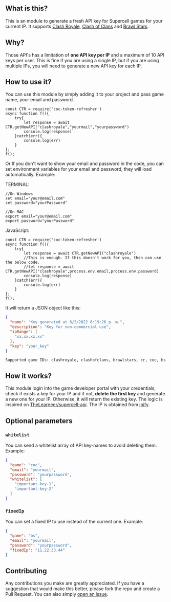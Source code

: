 ## What is this?

This is an module to generate a fresh API key for Supercell games for your current IP. It supports [Clash Royale](https://developer.clashroyale.com), [Clash of Clans](https://developer.clashofclans.com) and [Brawl Stars](https://developer.brawlstars.com).

## Why?

Those API's has a limitation of **one API key per IP** and a maximum of 10 API keys per user. This is fine if you are using a single IP, but if you are using multiple IPs, you will need to generate a new API key for each IP.

## How to use it?

You can use this module by simply adding it to your project and pass game name, your email and password.
```
const CTR = require('coc-token-refresher')
async function f(){
    try{
        let response = await CTR.getNewAPI("clashroyale","yourmail","yourpassword")
        console.log(response)
    }catch(err){
        console.log(err)
    }
};
f();
```
Or If you don't want to show your email and password in the code, you can set environment variables for your email and password, they will load automatically. Example:   

TERMINAL:   
```
//On Windows
set email="your@email.com"
set password="yourPassword"

//On MAC 
export email="your@email.com"
export password="yourPassword"
```
JavaScript:   
```
const CTR = require('coc-token-refresher')
async function f(){
    try{
        let response = await CTR.getNewAPI("clashroyale")
        //This is enough. If this doesn't work for you, then can use the below code.
        //let response = await CTR.getNewAPI("clashroyale",process.env.email,process.env.password)
        console.log(response)
    }catch(err){
        console.log(err)
    }
};
f();
```
It will return a JSON object like this: 
```json
{
  "name": "Key generated at 8/2/2022 6:19:26 p. m.",
  "description": "Key for non-commercial use",
  "ipRange": [
    "xx.xx.xx.xx"
  ],
  "key": "your_key"
}
```
    Supported game IDs: clashroyale, clashofclans, brawlstars, cr, coc, bs

## How it works?

This module login into the game developer portal with your credentials, check if exists a key for your IP and if not, **delete the first key** and generate a new one for your IP. Otherwise, it will return the existing key. The logic is inspired on [TheLearneer/supercell-api](https://github.com/TheLearneer/supercell-api). The IP is obtained from [ipify](https://api.ipify.org/).

## Optional parameters
### `whitelist`
You can send a whitelist array of API key-names to avoid deleting them. Example:
```json
{
  "game": "coc",
  "email": "yourmail",
  "password": "yourpassword",
  "whitelist": [
    "important-key-1",
    "important-key-2"
  ]
}
```

### `fixedIp`
You can set a fixed IP to use instead of the current one. Example:
```json
{
  "game": "bs",
  "email": "yourmail",
  "password": "yourpassword",
  "fixedIp": "11.22.33.44"
}
```

## Contributing

Any contributions you make are greatly appreciated. If you have a suggestion that would make this better, please fork the repo and create a Pull Request. You can also simply [open an issue](https://github.com/marsidev/get-sc-key/issues/new).